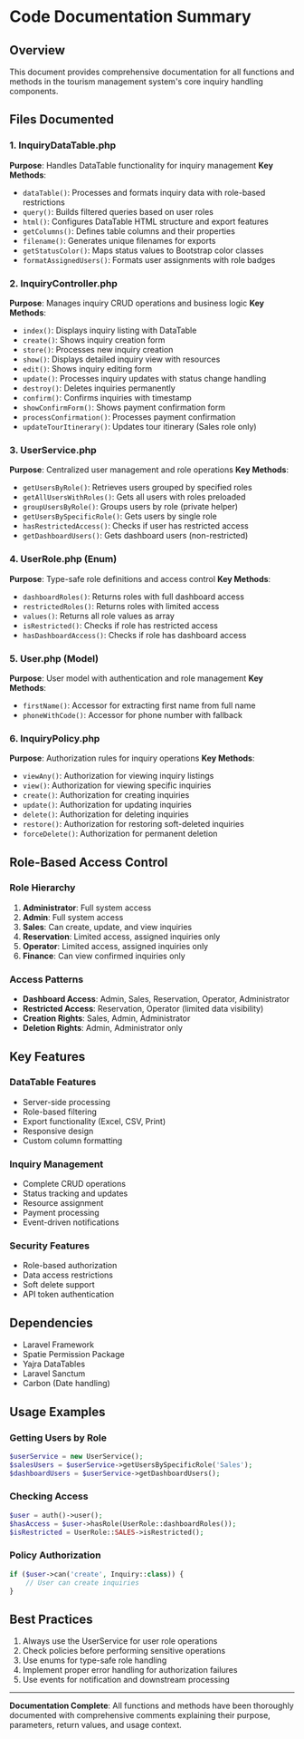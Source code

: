 # Code Documentation Summary

## Overview
This document provides comprehensive documentation for all functions and methods in the tourism management system's core inquiry handling components.

## Files Documented

### 1. InquiryDataTable.php
**Purpose**: Handles DataTable functionality for inquiry management
**Key Methods**:
- `dataTable()`: Processes and formats inquiry data with role-based restrictions
- `query()`: Builds filtered queries based on user roles
- `html()`: Configures DataTable HTML structure and export features
- `getColumns()`: Defines table columns and their properties
- `filename()`: Generates unique filenames for exports
- `getStatusColor()`: Maps status values to Bootstrap color classes
- `formatAssignedUsers()`: Formats user assignments with role badges

### 2. InquiryController.php
**Purpose**: Manages inquiry CRUD operations and business logic
**Key Methods**:
- `index()`: Displays inquiry listing with DataTable
- `create()`: Shows inquiry creation form
- `store()`: Processes new inquiry creation
- `show()`: Displays detailed inquiry view with resources
- `edit()`: Shows inquiry editing form
- `update()`: Processes inquiry updates with status change handling
- `destroy()`: Deletes inquiries permanently
- `confirm()`: Confirms inquiries with timestamp
- `showConfirmForm()`: Shows payment confirmation form
- `processConfirmation()`: Processes payment confirmation
- `updateTourItinerary()`: Updates tour itinerary (Sales role only)

### 3. UserService.php
**Purpose**: Centralized user management and role operations
**Key Methods**:
- `getUsersByRole()`: Retrieves users grouped by specified roles
- `getAllUsersWithRoles()`: Gets all users with roles preloaded
- `groupUsersByRole()`: Groups users by role (private helper)
- `getUsersBySpecificRole()`: Gets users by single role
- `hasRestrictedAccess()`: Checks if user has restricted access
- `getDashboardUsers()`: Gets dashboard users (non-restricted)

### 4. UserRole.php (Enum)
**Purpose**: Type-safe role definitions and access control
**Key Methods**:
- `dashboardRoles()`: Returns roles with full dashboard access
- `restrictedRoles()`: Returns roles with limited access
- `values()`: Returns all role values as array
- `isRestricted()`: Checks if role has restricted access
- `hasDashboardAccess()`: Checks if role has dashboard access

### 5. User.php (Model)
**Purpose**: User model with authentication and role management
**Key Methods**:
- `firstName()`: Accessor for extracting first name from full name
- `phoneWithCode()`: Accessor for phone number with fallback

### 6. InquiryPolicy.php
**Purpose**: Authorization rules for inquiry operations
**Key Methods**:
- `viewAny()`: Authorization for viewing inquiry listings
- `view()`: Authorization for viewing specific inquiries
- `create()`: Authorization for creating inquiries
- `update()`: Authorization for updating inquiries
- `delete()`: Authorization for deleting inquiries
- `restore()`: Authorization for restoring soft-deleted inquiries
- `forceDelete()`: Authorization for permanent deletion

## Role-Based Access Control

### Role Hierarchy
1. **Administrator**: Full system access
2. **Admin**: Full system access
3. **Sales**: Can create, update, and view inquiries
4. **Reservation**: Limited access, assigned inquiries only
5. **Operator**: Limited access, assigned inquiries only
6. **Finance**: Can view confirmed inquiries only

### Access Patterns
- **Dashboard Access**: Admin, Sales, Reservation, Operator, Administrator
- **Restricted Access**: Reservation, Operator (limited data visibility)
- **Creation Rights**: Sales, Admin, Administrator
- **Deletion Rights**: Admin, Administrator only

## Key Features

### DataTable Features
- Server-side processing
- Role-based filtering
- Export functionality (Excel, CSV, Print)
- Responsive design
- Custom column formatting

### Inquiry Management
- Complete CRUD operations
- Status tracking and updates
- Resource assignment
- Payment processing
- Event-driven notifications

### Security Features
- Role-based authorization
- Data access restrictions
- Soft delete support
- API token authentication

## Dependencies
- Laravel Framework
- Spatie Permission Package
- Yajra DataTables
- Laravel Sanctum
- Carbon (Date handling)

## Usage Examples

### Getting Users by Role
```php
$userService = new UserService();
$salesUsers = $userService->getUsersBySpecificRole('Sales');
$dashboardUsers = $userService->getDashboardUsers();
```

### Checking Access
```php
$user = auth()->user();
$hasAccess = $user->hasRole(UserRole::dashboardRoles());
$isRestricted = UserRole::SALES->isRestricted();
```

### Policy Authorization
```php
if ($user->can('create', Inquiry::class)) {
    // User can create inquiries
}
```

## Best Practices
1. Always use the UserService for user role operations
2. Check policies before performing sensitive operations
3. Use enums for type-safe role handling
4. Implement proper error handling for authorization failures
5. Use events for notification and downstream processing

---

**Documentation Complete**: All functions and methods have been thoroughly documented with comprehensive comments explaining their purpose, parameters, return values, and usage context.
